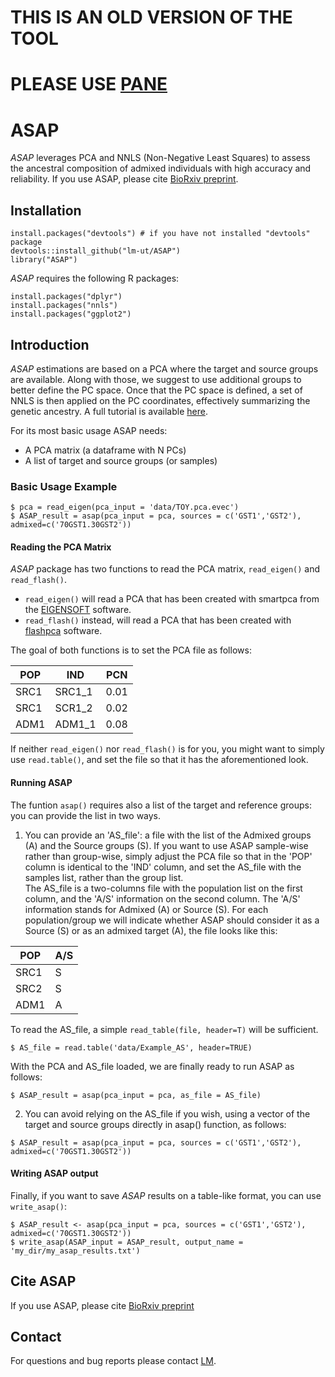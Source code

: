 # THIS IS AN OLD VERSION OF THE TOOL
# PLEASE USE [PANE](https://github.com/lm-ut/PANE)


# ASAP

*ASAP* leverages PCA and NNLS (Non-Negative Least Squares) to assess the ancestral composition of admixed individuals with high accuracy and reliability. If you use ASAP, please cite [BioRxiv preprint](https://www.biorxiv.org/content/10.1101/2024.05.06.592724v1).

## Installation

```
install.packages("devtools") # if you have not installed "devtools" package
devtools::install_github("lm-ut/ASAP")
library("ASAP")
```

*ASAP* requires the following R packages: 

```
install.packages("dplyr")
install.packages("nnls")
install.packages("ggplot2")
```

## Introduction

*ASAP* estimations are based on a PCA where the target and source groups are available. Along with those, we suggest to use additional groups to better define the PC space. Once that the PC space is defined, a set of NNLS is then applied on the PC coordinates, effectively summarizing the genetic ancestry. A full tutorial is available [here](https://lm-ut.github.io/ASAP/articles/Tutorial.html).

For its most basic usage ASAP needs:  

- A PCA matrix (a dataframe with N PCs)
- A list of target and source groups (or samples)

### Basic Usage Example
  
```
$ pca = read_eigen(pca_input = 'data/TOY.pca.evec')
$ ASAP_result = asap(pca_input = pca, sources = c('GST1','GST2'), admixed=c('70GST1.30GST2'))
```


#### Reading the PCA Matrix


*ASAP* package has two functions to read the PCA matrix, ```read_eigen()``` and ```read_flash()```.  
* ```read_eigen()``` will read a PCA that has been created with smartpca from the [EIGENSOFT](https://github.com/DReichLab/EIG) software.  
* ```read_flash()``` instead, will read a PCA that has been created with [flashpca](https://github.com/gabraham/flashpca) software.
   
The goal of both functions is to set the PCA file as follows:  
  
| POP | IND   | PCN |
| --- | ----  | ------- |
| SRC1 | SRC1_1 | 0.01 |
| SRC1 | SCR1_2 | 0.02 |
| ADM1 | ADM1_1 | 0.08 |
  
If neither ```read_eigen()``` nor ```read_flash()``` is for you, you might want to simply use ```read.table()```, and set the file so that it has the aforementioned look.  


#### Running ASAP

  
The funtion ```asap()``` requires also a list of the target and reference groups: you can provide the list in two ways.

1) You can provide an 'AS_file': a file with the list of the Admixed groups (A) and the Source groups (S). If you want to use ASAP sample-wise rather than group-wise, simply adjust the PCA file so that in the 'POP' column is identical to the 'IND' column, and set the AS_file with the samples list, rather than the group list.   
The AS_file is a two-columns file with the population list on the first column, and the 'A/S' information on the second column. The 'A/S' information stands for Admixed (A) or Source (S). For each population/group we will indicate whether ASAP should consider it as a Source (S) or as an admixed target (A), the file looks like this:  

| POP | A/S |
| --- | --- |
| SRC1 | S |
| SRC2 | S |
| ADM1 | A |

To read the AS_file, a simple ```read_table(file, header=T)``` will be sufficient.   

```
$ AS_file = read.table('data/Example_AS', header=TRUE)
```

With the PCA and AS_file loaded, we are finally ready to run ASAP as follows:

```
$ ASAP_result = asap(pca_input = pca, as_file = AS_file)
```
  
2) You can avoid relying on the AS_file if you wish, using a vector of the target and source groups directly in asap() function, as follows:
  
```
$ ASAP_result = asap(pca_input = pca, sources = c('GST1','GST2'), admixed=c('70GST1.30GST2'))
```

#### Writing ASAP output
  
Finally, if you want to save *ASAP* results on a table-like format, you can use ```write_asap()```:
  
```
$ ASAP_result <- asap(pca_input = pca, sources = c('GST1','GST2'), admixed=c('70GST1.30GST2'))
$ write_asap(ASAP_input = ASAP_result, output_name = 'my_dir/my_asap_results.txt')
```

## Cite ASAP

If you use ASAP, please cite [BioRxiv preprint](https://www.biorxiv.org/content/10.1101/2024.05.06.592724v1)

## Contact

For questions and bug reports please contact [LM](mailto:ludovica.molinaro@kuleuven.be).
